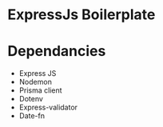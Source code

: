 # ExpressJs Boilerplate

# Dependancies
 - Express JS
 - Nodemon
 - Prisma client
 - Dotenv
 - Express-validator
 - Date-fn
